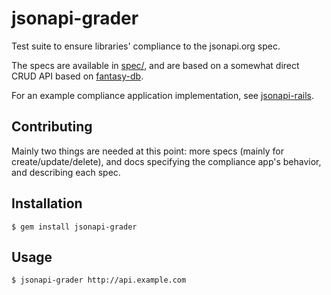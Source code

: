 # jsonapi-grader

Test suite to ensure libraries' compliance to the jsonapi.org spec.

The specs are available in [spec/](https://github.com/beauby/jsonapi-grader/tree/master/spec), and are based on a somewhat direct CRUD
API based on [fantasy-db](https://github.com/endpoints/fantasy-db).

For an example compliance application implementation, see
[jsonapi-rails](https://github.com/jsonapi-rb/jsonapi-rails/pull/58/files).

## Contributing

Mainly two things are needed at this point: more specs (mainly for
create/update/delete), and docs specifying the compliance app's behavior,
and describing each spec.

## Installation

```
$ gem install jsonapi-grader
```

## Usage

```
$ jsonapi-grader http://api.example.com
```
